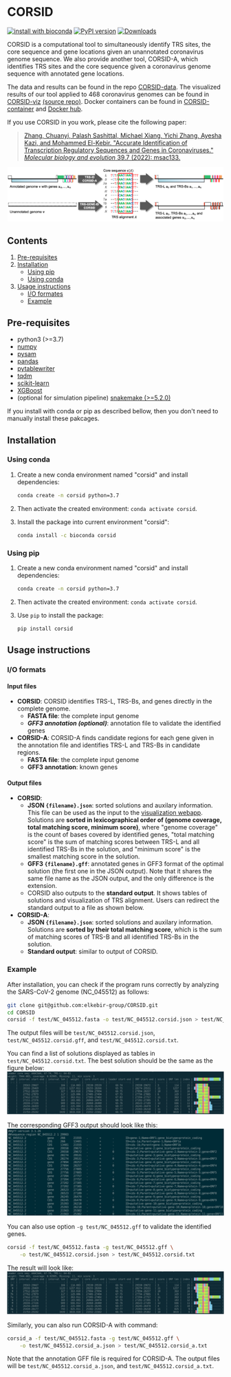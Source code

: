 # CORSID

[![install with bioconda](https://img.shields.io/badge/install%20with-bioconda-brightgreen.svg?style=flat)](http://bioconda.github.io/recipes/corsid/README.html)
[![PyPI version](https://badge.fury.io/py/corsid.svg)](https://badge.fury.io/py/corsid)
[![Downloads](https://pepy.tech/badge/corsid)](https://pypi.org/project/corsid/)

CORSID is a computational tool to simultaneously identify TRS sites, the core sequence and gene locations given an unannotated coronavirus genome sequence.
We also provide another tool, CORSID-A, which identifies TRS sites and the core sequence given a coronavirus genome sequence with annotated gene locations.

The data and results can be found in the repo [CORSID-data](https://github.com/elkebir-group/CORSID-data). The visualized results of our tool applied to 468 coronavirus genomes can be found in [CORSID-viz](https://elkebir-group.github.io/CORSID-viz/) [(source repo)](https://github.com/elkebir-group/CORSID-viz). Docker containers can be found in [CORSID-container](https://github.com/elkebir-group/CORSID-container) and [Docker hub](https://hub.docker.com/r/chuanyiz/corsid).

If you use CORSID in you work, please cite the following paper:
> [Zhang, Chuanyi, Palash Sashittal, Michael Xiang, Yichi Zhang, Ayesha Kazi, and Mohammed El-Kebir. "Accurate Identification of Transcription Regulatory Sequences and Genes in Coronaviruses." _Molecular biology and evolution_ 39.7 (2022): msac133.](https://doi.org/10.1093/molbev/msac133)

![Figure](doc/overview.png)

## Contents

  1. [Pre-requisites](#pre-requisites)
  2. [Installation](#install)
      * [Using pip](#pip)
      * [Using conda](#conda)
  3. [Usage instructions](#usage)
      * [I/O formates](#io)
      * [Example](#example)

<a name="pre-requisites"></a>

## Pre-requisites
+ python3 (>=3.7)
+ [numpy](https://numpy.org/doc/)
+ [pysam](https://pysam.readthedocs.io/en/latest/)
+ [pandas](https://pandas.pydata.org/pandas-docs/stable/index.html)
+ [pytablewriter](https://pytablewriter.readthedocs.io/en/latest/)
+ [tqdm](https://tqdm.github.io/)
+ [scikit-learn](https://scikit-learn.org/)
+ [XGBoost](https://xgboost.ai/)
+ (optional for simulation pipeline) [snakemake (>=5.2.0)](https://snakemake.readthedocs.io)

If you install with conda or pip as described bellow, then you don't need to manually install these pakcages.

<a name="install"></a>

## Installation

<a name="conda"></a>

### Using conda

1. Create a new conda environment named "corsid" and install dependencies:

   ```bash
   conda create -n corsid python=3.7
   ```

2. Then activate the created environment: `conda activate corsid`.
3. Install the package into current environment "corsid":

    ```bash
    conda install -c bioconda corsid
    ```

<a name="pip"></a>

### Using pip

1. Create a new conda environment named "corsid" and install dependencies:

   ```bash
   conda create -n corsid python=3.7
   ```

2. Then activate the created environment: `conda activate corsid`.
3. Use `pip` to install the package:
    ```bash
    pip install corsid
    ```

<a name="usage"></a>

## Usage instructions

<a name="io"></a>

### I/O formats

#### Input files

- **CORSID**: CORSID identifies TRS-L, TRS-Bs, and genes directly in the complete genome.
  - **FASTA file**: the complete input genome
  - _**GFF3 annotation (optional)**_: annotation file to validate the identified genes
- **CORSID-A**: CORSID-A finds candidate regions for each gene given in the annotation file and identifies TRS-L and TRS-Bs in candidate regions.
  - **FASTA file**: the complete input genome
  - **GFF3 annotation**: known genes

#### Output files

- **CORSID**:
  - **JSON `{filename}.json`**: sorted solutions and auxilary information. This file can be used as the input to the [visualization webapp](https://elkebir-group.github.io/CORSID-viz/#/Viz). Solutions are **sorted in lexicographical order of (genome coverage, total matching score, minimum score)**, where "genome coverage" is the count of bases covered by identified genes, "total matching score" is the sum of matching scores between TRS-L and all identified TRS-Bs in the solution, and "minimum score" is the smallest matching score in the solution.
  - **GFF3 `{filename}.gff`**: annotated genes in GFF3 format of the optimal solution (the first one in the JSON output). Note that it shares the same file name as the JSON output, and the only difference is the extension.
  - CORSID also outputs to the **standard output**. It shows tables of solutions and visualization of TRS alignment. Users can redirect the standard output to a file as shown below.
- **CORSID-A**:
  - **JSON `{filename}.json`**: sorted solutions and auxilary information. Solutions are **sorted by their total matching score**, which is the sum of matching scores of TRS-B and all identified TRS-Bs in the solution.
  - **Standard output**: similar to output of CORSID.

<a name="example"></a>

### Example

After installation, you can check if the program runs correctly by analyzing the SARS-CoV-2 genome (NC_045512) as follows:
```bash
git clone git@github.com:elkebir-group/CORSID.git
cd CORSID
corsid -f test/NC_045512.fasta -o test/NC_045512.corsid.json > test/NC_045512.corsid.txt
```
The output files will be `test/NC_045512.corsid.json`, `test/NC_045512.corsid.gff`, and `test/NC_045512.corsid.txt`.

You can find a list of solutions displayed as tables in `test/NC_045512.corsid.txt`. The best solution should be the same as the figure below:
![Expected result](doc/expected_result_nogff.png)

The corresponding GFF3 output should look like this:
![Expected GFF output](doc/expected_GFF_output.png)

You can also use option `-g test/NC_045512.gff` to validate the identified genes.
```bash
corsid -f test/NC_045512.fasta -g test/NC_045512.gff \
    -o test/NC_045512.corsid.json > test/NC_045512.corsid.txt
```
The result will look like:
![Expected result](doc/expected_result_gff.png)

Similarly, you can also run CORSID-A with command:
```bash
corsid_a -f test/NC_045512.fasta -g test/NC_045512.gff \
    -o test/NC_045512.corsid_a.json > test/NC_045512.corsid_a.txt
```
Note that the annotation GFF file is required for CORSID-A. The output files will be `test/NC_045512.corsid_a.json`, and `test/NC_045512.corsid_a.txt`.

